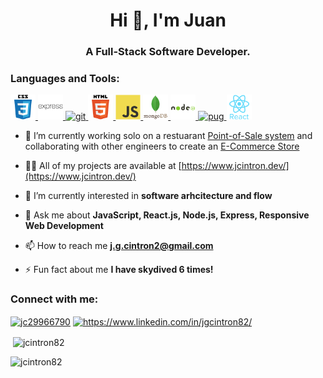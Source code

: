 <h1 align="center">Hi 👋, I'm Juan</h1>
<h3 align="center">A Full-Stack Software Developer.</h3>

<h3 align="left">Languages and Tools:</h3> <p align="left"> <a href="https://www.w3schools.com/css/" target="_blank" rel="noreferrer"> <img src="https://raw.githubusercontent.com/devicons/devicon/master/icons/css3/css3-original-wordmark.svg" alt="css3" width="40" height="40"/> </a> <a href="https://expressjs.com" target="_blank" rel="noreferrer"> <img src="https://raw.githubusercontent.com/devicons/devicon/master/icons/express/express-original-wordmark.svg" alt="express" width="40" height="40"/> </a> <a href="https://git-scm.com/" target="_blank" rel="noreferrer"> <img src="https://www.vectorlogo.zone/logos/git-scm/git-scm-icon.svg" alt="git" width="40" height="40"/> </a> <a href="https://www.w3.org/html/" target="_blank" rel="noreferrer"> <img src="https://raw.githubusercontent.com/devicons/devicon/master/icons/html5/html5-original-wordmark.svg" alt="html5" width="40" height="40"/> </a> <a href="https://developer.mozilla.org/en-US/docs/Web/JavaScript" target="_blank" rel="noreferrer"> <img src="https://raw.githubusercontent.com/devicons/devicon/master/icons/javascript/javascript-original.svg" alt="javascript" width="40" height="40"/> </a> <a href="https://www.mongodb.com/" target="_blank" rel="noreferrer"> <img src="https://raw.githubusercontent.com/devicons/devicon/master/icons/mongodb/mongodb-original-wordmark.svg" alt="mongodb" width="40" height="40"/> </a> <a href="https://nodejs.org" target="_blank" rel="noreferrer"> <img src="https://raw.githubusercontent.com/devicons/devicon/master/icons/nodejs/nodejs-original-wordmark.svg" alt="nodejs" width="40" height="40"/> </a> <a href="https://pugjs.org" target="_blank" rel="noreferrer"> <img src="https://cdn.worldvectorlogo.com/logos/pug.svg" alt="pug" width="40" height="40"/> </a> <a href="https://reactjs.org/" target="_blank" rel="noreferrer"> <img src="https://raw.githubusercontent.com/devicons/devicon/master/icons/react/react-original-wordmark.svg" alt="react" width="40" height="40"/> </a> </p>

<!-- 
<p><img align="center" src="https://github-readme-streak-stats.herokuapp.com/?user=jcintron82&" alt="jcintron82" /></p>

<!-- <p align="left"> <img src="https://komarev.com/ghpvc/?username=jcintron82&label=Profile%20views&color=0e75b6&style=flat" alt="jcintron82" /> </p>

<p align="left"> <a href="https://github.com/ryo-ma/github-profile-trophy"><img src="https://github-profile-trophy.vercel.app/?username=jcintron82" alt="jcintron82" /></a> </p>

<p align="left"> <a href="https://twitter.com/jc29966790" target="blank"><img src="https://img.shields.io/twitter/follow/jc29966790?logo=twitter&style=for-the-badge" alt="jc29966790" /></a> </p> -->

- 🔭 I’m currently working solo on a restuarant [Point-of-Sale system](https://github.com/jcintron82/Point-of-Sale) and collaborating with other engineers to create an [E-Commerce Store](https://github.com/jcintron82/Green-Energy-ECommerce)

- 👨‍💻 All of my projects are available at [https://www.jcintron.dev/](https://www.jcintron.dev/)

- 🌱 I’m currently interested in **software arhcitecture and flow**

<!-- - 📝 I regularly write articles on [https://twitter.com/Jc29966790](https://twitter.com/Jc29966790) -->

- 💬 Ask me about **JavaScript, React.js, Node.js, Express, Responsive Web Development**

- 📫 How to reach me **j.g.cintron2@gmail.com**

<!-- - 📄 Know about my experiences [Resume](Resume) -->

- ⚡ Fun fact about me **I have skydived 6 times!**

<h3 align="left">Connect with me:</h3>
<p align="left">
<a href="https://twitter.com/JCintronDev" target="blank"><img align="center" src="https://raw.githubusercontent.com/rahuldkjain/github-profile-readme-generator/master/src/images/icons/Social/twitter.svg" alt="jc29966790" height="30" width="40" /></a>
<a href="https://www.linkedin.com/in/jgcintron82/" target="blank"><img align="center" src="https://raw.githubusercontent.com/rahuldkjain/github-profile-readme-generator/master/src/images/icons/Social/linked-in-alt.svg" alt="https://www.linkedin.com/in/jgcintron82/" height="30" width="40" /></a>
</p>


<p>&nbsp;<img align="center" src="https://github-readme-stats.vercel.app/api?username=jcintron82&show_icons=true&locale=en" alt="jcintron82" /></p>
<p><img align="left" src="https://github-readme-stats.vercel.app/api/top-langs?username=jcintron82&show_icons=true&locale=en&layout=compact" alt="jcintron82" /></p>
